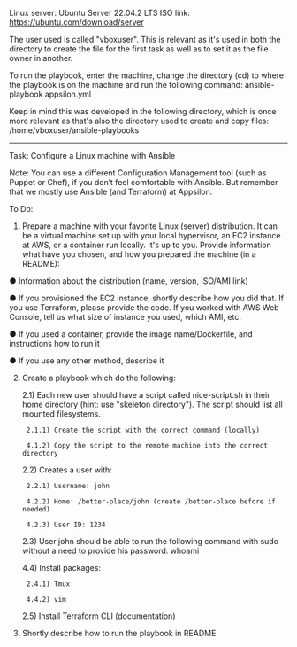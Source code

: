 Linux server: Ubuntu Server 22.04.2 LTS
ISO link: https://ubuntu.com/download/server

The user used is called "vboxuser". This is relevant as it's used in both the directory to create the file for the first task as well as to set it as the file owner in another.

To run the playbook, enter the machine, change the directory (cd) to where the playbook is on the machine and run the following command:
ansible-playbook appsilon.yml

Keep in mind this was developed in the following directory, which is once more relevant as that's also the directory used to create and copy files: /home/vboxuser/ansible-playbooks

______________________________

Task: Configure a Linux machine with Ansible

Note: You can use a different Configuration Management tool (such as Puppet or Chef), if you don’t feel comfortable with Ansible. But remember that we mostly use Ansible (and Terraform) at Appsilon.

To Do:
1) Prepare a machine with your favorite Linux (server) distribution. It can be a virtual machine set up with your local hypervisor, an EC2 instance at AWS, or a container run locally. It's up to you. Provide information what have you chosen, and how you prepared the machine (in a README):

● Information about the distribution (name, version, ISO/AMI link)

● If you provisioned the EC2 instance, shortly describe how you did that. If you use
Terraform, please provide the code. If you worked with AWS Web Console, tell us
what size of instance you used, which AMI, etc.

● If you used a container, provide the image name/Dockerfile, and instructions how
to run it

● If you use any other method, describe it

2) Create a playbook which do the following:

	2.1) Each new user should have a script called nice-script.sh in their home directory (hint: use "skeleton directory"). The script should list all mounted filesystems.
	
		2.1.1) Create the script with the correct command (locally)
		
		4.1.2) Copy the script to the remote machine into the correct directory
		
	2.2) Creates a user with:
	
		2.2.1) Username: john
		
		4.2.2) Home: /better-place/john (create /better-place before if needed)
		
		4.2.3) User ID: 1234
		
	2.3) User john should be able to run the following command with sudo without a need to provide his password: whoami
	
	4.4) Install packages:
	
		2.4.1) Tmux
		
		4.4.2) vim
		
	2.5) Install Terraform CLI (documentation)
	
3) Shortly describe how to run the playbook in README
